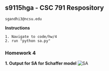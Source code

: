 ## s9115hga - CSC 791 Respository
    sgandhi3@ncsu.edu
    
**Instructions**

    1. Navigate to code/hw/4
    2. run "python sa.py"

### Homework 4

**1. Output for SA for Schaffer model**
![SA](https://cloud.githubusercontent.com/assets/7557398/10561830/71fec2f2-750a-11e5-9ee7-b0e8ed927c0a.JPG)
